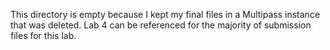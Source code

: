 This directory is empty because I kept my final files in a Multipass instance that was deleted.
Lab 4 can be referenced for the majority of submission files for this lab.
